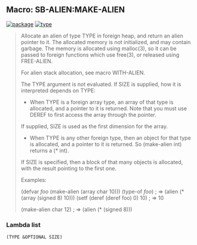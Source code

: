 ## Macro: SB-ALIEN:MAKE-ALIEN
[![package](https://img.shields.io/badge/Package-SB--ALIEN-5f9ea0.svg?style=social&colorA=999999)](../) [![type](https://img.shields.io/badge/Type-Macro-5f9ea0.svg?style=social&colorA=999999)](../#macro) 

> Allocate an alien of type TYPE in foreign heap, and return an alien
> pointer to it. The allocated memory is not initialized, and may
> contain garbage. The memory is allocated using malloc(3), so it can be
> passed to foreign functions which use free(3), or released using
> FREE-ALIEN.
> 
> For alien stack allocation, see macro WITH-ALIEN.
> 
> The TYPE argument is not evaluated. If SIZE is supplied, how it is
> interpreted depends on TYPE:
> 
> * When TYPE is a foreign array type, an array of that type is
> allocated, and a pointer to it is returned. Note that you
> must use DEREF to first access the array through the pointer.
> 
> If supplied, SIZE is used as the first dimension for the array.
> 
> * When TYPE is any other foreign type, then an object for that
> type is allocated, and a pointer to it is returned. So
> (make-alien int) returns a (* int).
> 
> If SIZE is specified, then a block of that many objects is
> allocated, with the result pointing to the first one.
> 
> Examples:
> 
> (defvar *foo* (make-alien (array char 10)))
> (type-of *foo*)                 ; => (alien (* (array (signed 8) 10)))
> (setf (deref (deref foo) 0) 10) ; => 10
> 
> (make-alien char 12)            ; => (alien (* (signed 8)))

### Lambda list
```
(TYPE &OPTIONAL SIZE)
```
